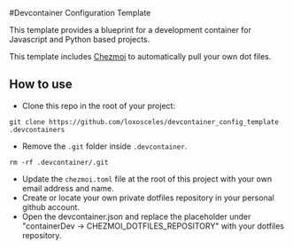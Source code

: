 #Devcontainer Configuration Template

This template provides a blueprint for a development container for Javascript and Python based projects.

This template includes [Chezmoi](https://www.chezmoi.io/) to automatically pull your own dot files.

## How to use 

- Clone this repo in the root of your project:

```
git clone https://github.com/loxosceles/devcontainer_config_template .devcontainers
```

- Remove the `.git` folder inside `.devcontainer`.

```
rm -rf .devcontainer/.git
```

- Update the `chezmoi.toml` file at the root of this project with your own email address and name.
- Create or locate your own private dotfiles repository in your personal github account.
- Open the devcontainer.json and replace the placeholder under "containerDev -> CHEZMOI_DOTFILES_REPOSITORY" with your dotfiles repository.
